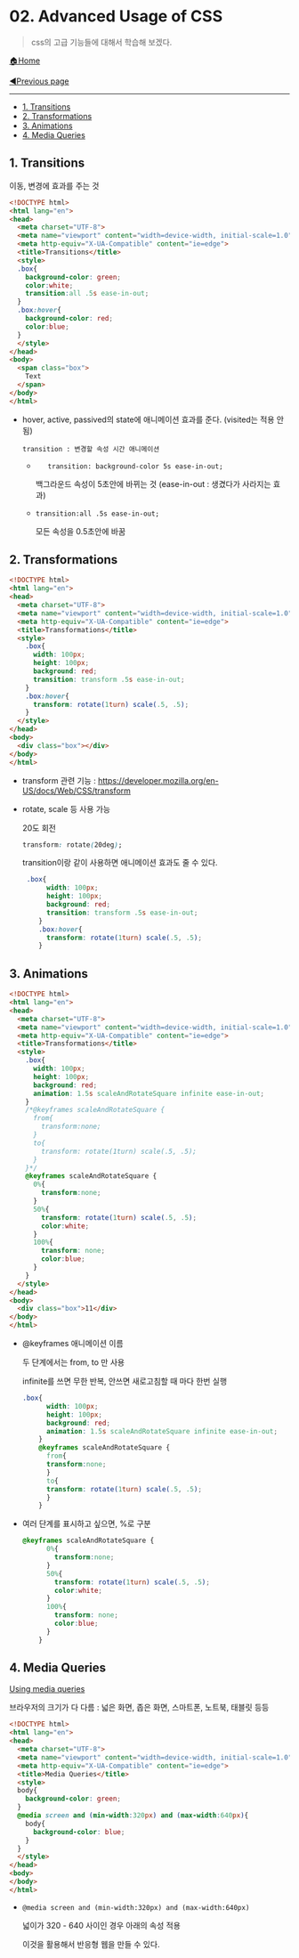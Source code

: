 # 02. Advanced Usage of CSS

>css의 고급 기능들에 대해서 학습해 보겠다.

[🏠Home](https://github.com/batboy118/Study_Note)

[◀Previous page ](./README.md)

---

<!-- TOC -->

- [1. Transitions](#1-transitions)
- [2. Transformations](#2-transformations)
- [3. Animations](#3-animations)
- [4. Media Queries](#4-media-queries)

<!-- /TOC -->

## 1. Transitions

이동, 변경에 효과를 주는 것

```html
<!DOCTYPE html>
<html lang="en">
<head>
  <meta charset="UTF-8">
  <meta name="viewport" content="width=device-width, initial-scale=1.0">
  <meta http-equiv="X-UA-Compatible" content="ie=edge">
  <title>Transitions</title>
  <style>
  .box{
    background-color: green;
    color:white;
    transition:all .5s ease-in-out;
  }
  .box:hover{
    background-color: red;
    color:blue;
  }
  </style>
</head>
<body>
  <span class="box">
    Text
  </span>
</body>
</html>
```

- hover, active, passived의 state에 애니메이션 효과를 준다. (visited는 적용 안됨)

  `transition : 변경할 속성 시간 애니메이션`

  - `	transition: background-color 5s ease-in-out;`

    백그라운드 속성이 5초안에 바뀌는 것 (ease-in-out : 생겼다가 사라지는 효과)

  - `transition:all .5s ease-in-out;`

    모든 속성을 0.5초안에 바꿈

## 2. Transformations

```html
<!DOCTYPE html>
<html lang="en">
<head>
  <meta charset="UTF-8">
  <meta name="viewport" content="width=device-width, initial-scale=1.0">
  <meta http-equiv="X-UA-Compatible" content="ie=edge">
  <title>Transformations</title>
  <style>
    .box{
      width: 100px;
      height: 100px;
      background: red;
      transition: transform .5s ease-in-out;
    }
    .box:hover{
      transform: rotate(1turn) scale(.5, .5);
    }
  </style>
</head>
<body>
  <div class="box"></div>
</body>
</html>
```

- transform 관련 기능 : https://developer.mozilla.org/en-US/docs/Web/CSS/transform

- rotate, scale 등 사용 가능

  20도 회전

  ```css
  transform: rotate(20deg);
  ```

  transition이랑 같이 사용하면 애니메이션 효과도 줄 수 있다.

  ```css
   .box{
        width: 100px;
        height: 100px;
        background: red;
        transition: transform .5s ease-in-out;
      }
      .box:hover{
        transform: rotate(1turn) scale(.5, .5);
      }
  ```

## 3. Animations

```html
<!DOCTYPE html>
<html lang="en">
<head>
  <meta charset="UTF-8">
  <meta name="viewport" content="width=device-width, initial-scale=1.0">
  <meta http-equiv="X-UA-Compatible" content="ie=edge">
  <title>Transformations</title>
  <style>
    .box{
      width: 100px;
      height: 100px;
      background: red;
      animation: 1.5s scaleAndRotateSquare infinite ease-in-out;
    }
    /*@keyframes scaleAndRotateSquare {
      from{
		transform:none;
      }
      to{
		transform: rotate(1turn) scale(.5, .5);
      }
    }*/
    @keyframes scaleAndRotateSquare {
      0%{
        transform:none;
      }
      50%{
        transform: rotate(1turn) scale(.5, .5);
        color:white;
      }
      100%{
        transform: none;
        color:blue;
      }
    }
  </style>
</head>
<body>
  <div class="box">11</div>
</body>
</html>
```

- @keyframes 애니메이션 이름

  두 단계에서는 from, to 만 사용

  infinite를 쓰면 무한 반복, 안쓰면 새로고침할 때 마다 한번 실행

  ```css
  .box{
        width: 100px;
        height: 100px;
        background: red;
        animation: 1.5s scaleAndRotateSquare infinite ease-in-out;
      }
      @keyframes scaleAndRotateSquare {
        from{
  		transform:none;
        }
        to{
  		transform: rotate(1turn) scale(.5, .5);
        }
      }
  ```

- 여러 단계를 표시하고 싶으면, %로 구분

  ```css
  @keyframes scaleAndRotateSquare {
        0%{
          transform:none;
        }
        50%{
          transform: rotate(1turn) scale(.5, .5);
          color:white;
        }
        100%{
          transform: none;
          color:blue;
        }
      }
  ```

## 4. Media Queries

[Using media queries](https://developer.mozilla.org/en-US/docs/Web/CSS/Media_Queries/Using_media_queries)

브라우저의 크기가 다 다름 : 넓은 화면, 좁은 화면, 스마트폰, 노트북, 태블릿 등등

```html
<!DOCTYPE html>
<html lang="en">
<head>
  <meta charset="UTF-8">
  <meta name="viewport" content="width=device-width, initial-scale=1.0">
  <meta http-equiv="X-UA-Compatible" content="ie=edge">
  <title>Media Queries</title>
  <style>
  body{
    background-color: green;
  }
  @media screen and (min-width:320px) and (max-width:640px){
    body{
      background-color: blue;
    }
  }
  </style>
</head>
<body>
</body>
</html>
```

- `@media screen and (min-width:320px) and (max-width:640px)`

  넓이가 320 - 640 사이인 경우 아래의 속성 적용

  이것을 활용해서 반응형 웹을 만들 수 있다.
